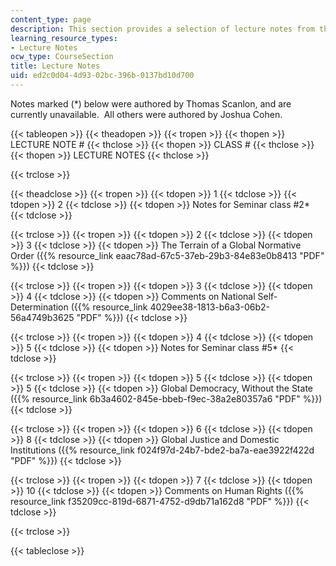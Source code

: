 ```yaml
---
content_type: page
description: This section provides a selection of lecture notes from the course.
learning_resource_types:
- Lecture Notes
ocw_type: CourseSection
title: Lecture Notes
uid: ed2c0d04-4d93-02bc-396b-0137bd10d700
---
```


Notes marked (\*) below were authored by Thomas Scanlon, and are currently unavailable.  All others were authored by Joshua Cohen.

{{< tableopen >}}
{{< theadopen >}}
{{< tropen >}}
{{< thopen >}}
LECTURE NOTE #
{{< thclose >}}
{{< thopen >}}
CLASS #
{{< thclose >}}
{{< thopen >}}
LECTURE NOTES
{{< thclose >}}

{{< trclose >}}

{{< theadclose >}}
{{< tropen >}}
{{< tdopen >}}
1
{{< tdclose >}}
{{< tdopen >}}
2
{{< tdclose >}}
{{< tdopen >}}
Notes for Seminar class #2\*
{{< tdclose >}}

{{< trclose >}}
{{< tropen >}}
{{< tdopen >}}
2
{{< tdclose >}}
{{< tdopen >}}
3
{{< tdclose >}}
{{< tdopen >}}
The Terrain of a Global Normative Order ({{% resource_link eaac78ad-67c5-37eb-29b3-84e83e0b8413 "PDF" %}})
{{< tdclose >}}

{{< trclose >}}
{{< tropen >}}
{{< tdopen >}}
3
{{< tdclose >}}
{{< tdopen >}}
4
{{< tdclose >}}
{{< tdopen >}}
Comments on National Self-Determination ({{% resource_link 4029ee38-1813-b6a3-06b2-56a4749b3625 "PDF" %}})
{{< tdclose >}}

{{< trclose >}}
{{< tropen >}}
{{< tdopen >}}
4
{{< tdclose >}}
{{< tdopen >}}
5
{{< tdclose >}}
{{< tdopen >}}
Notes for Seminar class #5\*
{{< tdclose >}}

{{< trclose >}}
{{< tropen >}}
{{< tdopen >}}
5
{{< tdclose >}}
{{< tdopen >}}
5
{{< tdclose >}}
{{< tdopen >}}
Global Democracy, Without the State ({{% resource_link 6b3a4602-845e-bbeb-f9ec-38a2e80357a6 "PDF" %}})
{{< tdclose >}}

{{< trclose >}}
{{< tropen >}}
{{< tdopen >}}
6
{{< tdclose >}}
{{< tdopen >}}
8
{{< tdclose >}}
{{< tdopen >}}
Global Justice and Domestic Institutions ({{% resource_link f024f97d-24b7-bde2-ba7a-eae3922f422d "PDF" %}})
{{< tdclose >}}

{{< trclose >}}
{{< tropen >}}
{{< tdopen >}}
7
{{< tdclose >}}
{{< tdopen >}}
10
{{< tdclose >}}
{{< tdopen >}}
Comments on Human Rights ({{% resource_link f35209cc-819d-6871-4752-d9db71a162d8 "PDF" %}})
{{< tdclose >}}

{{< trclose >}}

{{< tableclose >}}